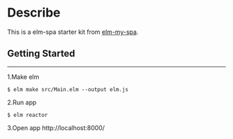 # Describe 
This is a elm-spa starter kit from [elm-my-spa](https://github.com/takmatsukawa/elm-my-spa).


## Getting Started
---
1.Make elm
```text
$ elm make src/Main.elm --output elm.js
```

2.Run app
```text
$ elm reactor
```

3.Open app
http://localhost:8000/
